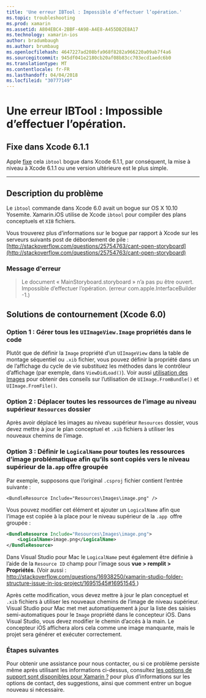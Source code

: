 ```yaml
---
title: 'Une erreur IBTool : Impossible d’effectuer l’opération.'
ms.topic: troubleshooting
ms.prod: xamarin
ms.assetid: A804EBC4-2BBF-4A98-A4E8-A455DB2E8A17
ms.technology: xamarin-ios
author: bradumbaugh
ms.author: brumbaug
ms.openlocfilehash: 4647227ad208bfa968f8282a966220a09ab7f4a6
ms.sourcegitcommit: 945df041e2180cb20af08b83cc703ecd1aedc6b0
ms.translationtype: MT
ms.contentlocale: fr-FR
ms.lasthandoff: 04/04/2018
ms.locfileid: "30777149"
---
```

# <a name="ibtool-error-the-operation-couldnt-be-completed"></a>Une erreur IBTool : Impossible d’effectuer l’opération.

## <a name="fixed-in-xcode-611"></a>Fixe dans Xcode 6.1.1

Apple [fixe](https://developer.apple.com/library/content/documentation/Xcode/Conceptual/RN-Xcode-Archive/Chapters/xc6_release_notes.html#//apple_ref/doc/uid/TP40016994-CH4-SW1) cela `ibtool` bogue dans Xcode 6.1.1, par conséquent, la mise à niveau à Xcode 6.1.1 ou une version ultérieure est le plus simple.

* * *

## <a name="description-of-the-problem"></a>Description du problème

Le `ibtool` commande dans Xcode 6.0 avait un bogue sur OS X 10.10 Yosemite. Xamarin.iOS utilise de Xcode `ibtool` pour compiler des plans conceptuels et `XIB` fichiers.

Vous trouverez plus d’informations sur le bogue par rapport à Xcode sur les serveurs suivants post de débordement de pile : [http://stackoverflow.com/questions/25754763/cant-open-storyboard](http://stackoverflow.com/questions/25754763/cant-open-storyboard)

### <a name="error-message"></a>Message d'erreur

> Le document « MainStoryboard.storyboard » n’a pas pu être ouvert. Impossible d’effectuer l’opération. (erreur com.apple.InterfaceBuilder -1.)

## <a name="workarounds-for-xcode-60"></a>Solutions de contournement (Xcode 6.0)

### <a name="option-1-manage-all-uiimageviewimage-properties-in-code"></a>Option 1 : Gérer tous les `UIImageView.Image` propriétés dans le code

Plutôt que de définir la `Image` propriété d’un `UIImageView` dans la table de montage séquentiel ou `.xib` fichier, vous pouvez définir la propriété dans un de l’affichage du cycle de vie substituez les méthodes dans le contrôleur d’affichage (par exemple, dans `ViewDidLoad()`). Voir aussi [utilisation des Images](~/ios/app-fundamentals/images-icons/index.md) pour obtenir des conseils sur l’utilisation de `UIImage.FromBundle()` et `UIImage.FromFile()`.

### <a name="option-2-move-all-of-the-image-resources-to-the-top-level-resources-folder"></a>Option 2 : Déplacer toutes les ressources de l’image au niveau supérieur `Resources` dossier

Après avoir déplacé les images au niveau supérieur `Resources` dossier, vous devez mettre à jour le plan conceptuel et `.xib` fichiers à utiliser les nouveaux chemins de l’image.

### <a name="option-3-set-the-logicalname-for-any-problematic-image-assets-so-they-are-copied-to-the-top-level-of-theapp-bundle"></a>Option 3 : Définir le `LogicalName` pour toutes les ressources d’image problématique afin qu’ils sont copiés vers le niveau supérieur de la`.app` offre groupée

Par exemple, supposons que l’original `.csproj` fichier contient l’entrée suivante :

`<BundleResource Include="Resources\Images\image.png" />`

Vous pouvez modifier cet élément et ajouter un `LogicalName` afin que l’image est copiée à la place pour le niveau supérieur de la `.app `offre groupée :

```xml
<BundleResource Include="Resources\Images\image.png">
    <LogicalName>image.png</LogicalName>
</BundleResource>
```

Dans Visual Studio pour Mac le `LogicalName` peut également être définie à l’aide de la `Resource ID` champ pour l’image sous **vue > remplit > Propriétés**. (Voir aussi : [ http://stackoverflow.com/questions/16938250/xamarin-studio-folder-structure-issue-in-ios-project/16951545#16951545 ](http://stackoverflow.com/questions/16938250/xamarin-studio-folder-structure-issue-in-ios-project/16951545#16951545))

Après cette modification, vous devez mettre à jour le plan conceptuel et `.xib` fichiers à utiliser les nouveaux chemins de l’image de niveau supérieur. Visual Studio pour Mac met met automatiquement à jour la liste des saisies semi-automatiques pour le `Image` propriété dans le concepteur iOS. Dans Visual Studio, vous devez modifier le chemin d’accès à la main. Le concepteur iOS affichera alors cela comme une image manquante, mais le projet sera générer et exécuter correctement.

### <a name="next-steps"></a>Étapes suivantes

Pour obtenir une assistance pour nous contacter, ou si ce problème persiste même après utilisant les informations ci-dessus, consultez [les options de support sont disponibles pour Xamarin ?](~/cross-platform/troubleshooting/support-options.md) pour plus d’informations sur les options de contact, des suggestions, ainsi que comment entrer un bogue nouveau si nécessaire. 

